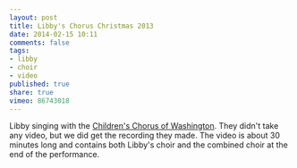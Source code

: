 ```yaml
---
layout: post
title: Libby's Chorus Christmas 2013
date: 2014-02-15 10:11
comments: false
tags:
- libby
- choir
- video
published: true
share: true
vimeo: 86743018
---
```

Libby singing with the [Children's Chorus of Washington](http://www.childrenschorus.com). They didn't take any video, but we did get the recording they made. The video is about 30 minutes long and contains both Libby's choir and the combined choir at the end of the performance.
